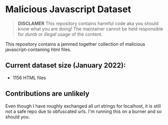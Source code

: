 # Malicious Javascript Dataset

> **DISCLAMER** This repository contains harmful code aka you should know what you are doing! The maintainer cannot be held responsible for *dumb* or *illegal* usage of the content.

This repository contains a jammed together collection of malicious javascript-containing html files.

## Current dataset size (January 2022):
- 1156 HTML files

## Contributions are unlikely

Even though I have roughly exchanged all url strings for localhost, it is still not a safe repo due to obfuscated urls. I'm running this on a burner and so should you.
